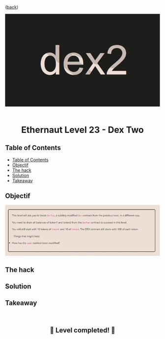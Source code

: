 <div align="center">
<p align="left">(<a href="https://github.com/Pedrojok01/Ethernaut-Solutions?tab=readme-ov-file#solutions">back</a>)</p>

<img src="../assets/levels/23-dexTwo.webp" width="600px"/>
<br><br>
<h1><strong>Ethernaut Level 23 - Dex Two</strong></h1>

</div>

## Table of Contents

- [Table of Contents](#table-of-contents)
- [Objectif](#objectif)
- [The hack](#the-hack)
- [Solution](#solution)
- [Takeaway](#takeaway)

## Objectif

<img src="../assets/requirements/23-dexTwo-requirements.webp" width="800px"/>

## The hack

## Solution

## Takeaway

<div align="center">
<br>
<h2>🎉 Level completed! 🎉</h2>
</div>
